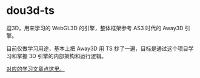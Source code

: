 # dou3d-ts

逗3D，用来学习的 WebGL3D 的引擎，整体框架参考 AS3 时代的 Away3D 引擎。

目前仅做学习用途，基本上把 Away3D 用 TS 抄了一遍，目标是通过这个项目学习和掌握 3D 引擎的内部架构和运行逻辑。

[对应的学习文章点这里。](https://www.cnblogs.com/hammerc/category/674924.html)